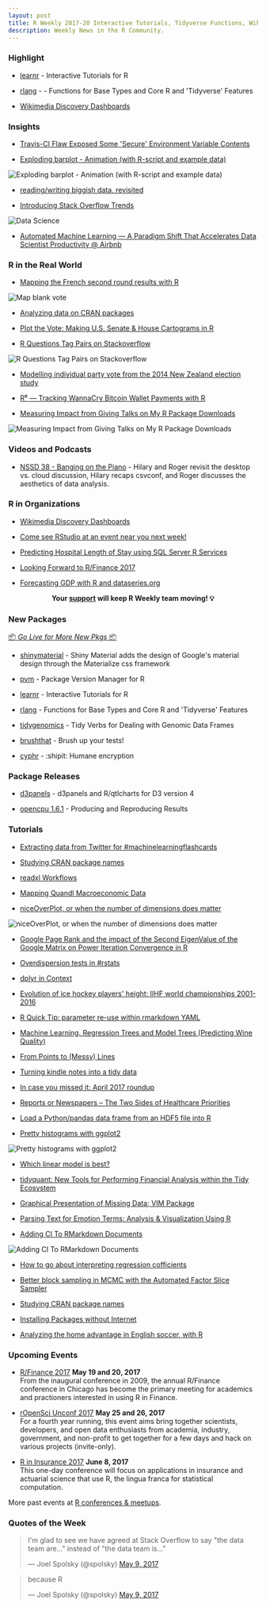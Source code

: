 ```yaml
---
layout: post
title: R Weekly 2017-20 Interactive Tutorials, Tidyverse Functions, Wikimedia Dashboards
description: Weekly News in the R Community.
---
```


###  Highlight

+ [learnr](https://rstudio.github.io/learnr/) - Interactive Tutorials for R

+ [rlang](https://github.com/tidyverse/rlang) -  -  Functions for Base Types and Core R and 'Tidyverse' Features

+ [Wikimedia Discovery Dashboards](https://discovery.wmflabs.org/)

###  Insights

+ [Travis-CI Flaw Exposed Some 'Secure' Environment Variable Contents](https://rud.is/b/2017/05/08/travis-ci-flaw-exposed-some-secure-environment-variable-contents/)

+ [Exploding barplot - Animation (with R-script and example data)](https://zenodo.org/record/574883)

![Exploding barplot - Animation (with R-script and example data)](https://zenodo.org/record/574883/files/_Exploding_Barplot.gif)

+ [reading/writing biggish data, revisited](http://kbroman.org/blog/2017/05/11/reading/writing-biggish-data-revisited/)

+ [Introducing Stack Overflow Trends](https://stackoverflow.blog/2017/05/09/introducing-stack-overflow-trends/)

![Data Science](https://zgab33vy595fw5zq-zippykid.netdna-ssl.com/wp-content/uploads/2017/05/data-science-1-1024x621.png)

+ [Automated Machine Learning — A Paradigm Shift That Accelerates Data Scientist Productivity @ Airbnb](https://medium.com/airbnb-engineering/automated-machine-learning-a-paradigm-shift-that-accelerates-data-scientist-productivity-airbnb-f1f8a10d61f8?source=rss----53c7c27702d5--data_science)


###  R in the Real World

+ [Mapping the French second round results with R](http://colinfay.me/mapping-the-french-second-round-results-with-r/)

![Map blank vote](https://i2.wp.com/colinfay.me/wp-content/uploads/2017/05/second-tour-blanc.png)

+ [Analyzing data on CRAN packages](http://blog.revolutionanalytics.com/2017/05/analyzing-data-on-cran-packages.html)

+ [Plot the Vote: Making U.S. Senate & House Cartograms in R](https://rud.is/b/2017/05/07/plot-the-vote-making-u-s-senate-house-cartograms-in-r/)

+ [R Questions Tag Pairs on Stackoverflow](http://omaymas.github.io/R_Q_Tags/)

![R Questions Tag Pairs on Stackoverflow](https://omaymas.github.io/images/2017-5-6-R_Q_Tags/top_ten_pairs.png)

+ [Modelling individual party vote from the 2014 New Zealand election study](http://ellisp.github.io/blog/2017/05/06/nz-first)

+ [R⁶ — Tracking WannaCry Bitcoin Wallet Payments with R](https://rud.is/b/2017/05/14/r%e2%81%b6-tracking-wannacry-bitcoin-wallet-payments-with-r/)

+ [Measuring Impact from Giving Talks on My R Package Downloads](http://jasdumas.github.io/2017-05-14-my-r-pkg-downloads-impact/)

![Measuring Impact from Giving Talks on My R Package Downloads](https://raw.githubusercontent.com/jasdumas/jasdumas.github.io/master/post_data/tb2-1.png)

###  Videos and Podcasts

+ [NSSD 38 - Banging on the Piano](https://soundcloud.com/nssd-podcast/episode-38-banging-on-the-piano) - Hilary and Roger revisit the desktop vs. cloud discussion, Hilary recaps csvconf, and Roger discusses the aesthetics of data analysis.

###  R in Organizations

+ [Wikimedia Discovery Dashboards](https://discovery.wmflabs.org/)

+ [Come see RStudio at an event near you next week!](https://blog.rstudio.org/2017/05/12/come-see-rstudio-at-an-event-near-you-next-week/)

+ [Predicting Hospital Length of Stay using SQL Server R Services](http://blog.revolutionanalytics.com/2017/05/hospital-length-of-stay.html)

+ [Looking Forward to R/Finance 2017](https://rviews.rstudio.com/2017/05/12/looking-forward-to-r/finance-2017/)

+ [Forecasting GDP with R and dataseries.org](http://www.christophsax.com/2017/05/02/forecasting-gdp/)


<p class="hide-support added-hostname support-rweekly" style="text-align: center;font-weight: bold;">Your <a class="non-visited externalLink" href="https://www.patreon.com/rweekly" onclick="pas(this)">support</a> will keep R Weekly team moving! 💡</p>

###  New Packages

<p class="added-hostname"><a href="https://rweekly.org/live" target="_blank" class="externalLink">📦 <i>Go Live for More New Pkgs</i> 📦</a></p>

+ [shinymaterial](https://ericrayanderson.github.io/shinymaterial/) - Shiny Material adds the design of Google's material design through the Materialize css framework 

+ [pvm](https://github.com/wush978/pvm) - Package Version Manager for R

+ [learnr](https://rstudio.github.io/learnr/) - Interactive Tutorials for R

+ [rlang](https://github.com/tidyverse/rlang) -  Functions for Base Types and Core R and 'Tidyverse' Features

+ [tidygenomics](https://github.com/Artjom-Metro/tidygenomics) - Tidy Verbs for Dealing with Genomic Data Frames

+ [brushthat](https://github.com/krlmlr/brushthat#brushthat) -  Brush up your tests!

+ [cyphr](https://github.com/richfitz/cyphr) - :shipit: Humane encryption

###  Package Releases

+ [d3panels](http://kbroman.org/blog/2017/05/11/updating-d3panels-and-r/qtlcharts-for-d3-version-4/) - d3panels and R/qtlcharts for D3 version 4

+ [opencpu 1.6.1](https://cran.r-project.org/web/packages/opencpu/index.html) - Producing and Reproducing Results

###  Tutorials

+ [Extracting data from Twitter for #machinelearningflashcards](https://jasdumas.github.io/2017-05-02-twitter-ml-flashcards/)

+ [Studying CRAN package names](https://msperlin.github.io/2017-05-09-Studying-Pkg-Names/)

+ [readxl Workflows](http://readxl.tidyverse.org/articles/articles/readxl-workflows.html)

+ [Mapping Quandl Macroeconomic Data](https://rviews.rstudio.com/2017/05/10/mapping-quandl-macroeconomic-data/)

+ [niceOverPlot, or when the number of dimensions does matter ](https://allthiswasfield.blogspot.com/2017/05/niceoverplot-or-when-number-of.html)

![niceOverPlot, or when the number of dimensions does matter](https://4.bp.blogspot.com/-nqf-Im_q2Bo/WREUNjaKzjI/AAAAAAAAAME/MZGkInEHjUEh6EXY-vJMgDwD9DWmNE6gACLcB/s640/niceOverlap_podarcis.png)

+ [Google Page Rank and the impact of the Second EigenValue of the Google Matrix on Power Iteration Convergence in R](https://sandipanweb.wordpress.com/2017/01/02/page-rank-and-power-iteration/)

+ [Overdispersion tests in #rstats](http://www.christopherlortie.info/overdispersion-tests-in-rstats/)

+ [dplyr in Context](http://www.win-vector.com/blog/2017/05/dplyr-in-context/)

+ [Evolution of ice hockey players' height: IIHF world championships 2001-2016](https://ikashnitsky.github.io/2017/ice-hockey-players-height/)

+ [R Quick Tip: parameter re-use within rmarkdown YAML](https://itsalocke.com/r-quick-tip-sequential-yaml-headers-rmarkdown-parameter-re-use/)

+ [Machine Learning. Regression Trees and Model Trees (Predicting Wine Quality)](http://datarvalue.blogspot.com/2017/05/machine-learning-regression-trees-and.html)

+ [From Points to (Messy) Lines](https://blog.ouseful.info/2017/05/08/from-points-to-messy-lines/)

+ [Turning kindle notes into a tidy data](http://rmhogervorst.nl/cleancode/blog/2017/05/08/making-kindle-highlights-tidy.html)

+ [In case you missed it: April 2017 roundup](http://blog.revolutionanalytics.com/2017/05/in-case-you-missed-it-april-2017-roundup.html)

+ [Reports or Newspapers – The Two Sides of Healthcare Priorities](http://r-blog.salvaggio.net/?p=611)

+ [Load a Python/pandas data frame from an HDF5 file into R](https://www.enchufa2.es/archives/load-a-pythonpandas-data-frame-from-an-hdf5-file-into-r.html)

+ [Pretty histograms with ggplot2](http://drsimonj.svbtle.com/pretty-histograms-with-ggplot2)

![Pretty histograms with ggplot2](https://svbtleusercontent.com/l2coulkxhcblvw_small.jpg)

+ [Which linear model is best?](https://realdataweb.wordpress.com/2017/05/10/which-linear-model-is-best/)

+ [tidyquant: New Tools for Performing Financial Analysis within the Tidy Ecosystem](http://www.business-science.io/technical-papers/2017/05/11/tidyquant-new-tools-financial-analysis.html)

+ [Graphical Presentation of Missing Data; VIM Package](https://datascienceplus.com/graphical-presentation-of-missing-data-vim-package/)

+ [Parsing Text for Emotion Terms: Analysis & Visualization Using R](https://datascienceplus.com/parsing-text-for-emotion-terms-analysis-visualization-using-r/)

+ [Adding CI To RMarkdown Documents](http://www.goring.org/resources/Adding_CI_To_RMarkdown.html)

![Adding CI To RMarkdown Documents](https://cdn.rawgit.com/rweekly/image/master/2017-03/virtuous_cycle.svg)

+ [How to go about interpreting regression cofficients](https://itsalocke.com/interpreting-regression-cofficients/)

+ [Better block sampling in MCMC with the Automated Factor Slice Sampler](https://r-nimble.org/better-block-sampling-in-mcmc-with-the-automated-factor-slice-sampler)

+ [Studying CRAN package names](https://msperlin.github.io/2017-05-09-Studying-Pkg-Names/)

+ [Installing Packages without Internet](http://www.mango-solutions.com/wp/2017/05/installing-packages-without-internet/)

+ [Analyzing the home advantage in English soccer, with R](http://blog.revolutionanalytics.com/2017/05/analyzing-the-home-advantage-in-english-soccer-with-r.html)


<!--<div class="post-more-begin"></div><div class="post-more-end"></div>-->


###  Upcoming Events

+ [R/Finance 2017](http://www.rinfinance.com/) **May 19 and 20, 2017**  <br />
From the inaugural conference in 2009, the annual R/Finance conference in Chicago has become the primary meeting for academics and practioners interested in using R in Finance.

+ [rOpenSci Unconf 2017](http://unconf17.ropensci.org/) **May 25 and 26, 2017** <br />
For a fourth year running, this event aims bring together scientists, developers, and open data enthusiasts from academia, industry, government, and non-profit to get together for a few days and hack on various projects (invite-only).

+ [R in Insurance 2017](https://rininsurance17.sciencesconf.org/) **June 8, 2017** <br />
This one-day conference will focus on applications in insurance and actuarial science that use R, the lingua franca for statistical computation.

<!--+ [CSAMA 2017](http://www.huber.embl.de/csama2017/) **June 11 - 16, 2017** <br />
Statistical Data Analysis for Genome-Scale Biology teaches statistical and computational analysis of multi-omics studies in biology and biomedicine. Practical hands-on exercises are based on the R / Bioconductor environment.

+ [angletR 2017](http://angletr2017.com/) **June 28 - 30, 2017** <br/>
angletR aims to provide a national forum to exchange and share ideas on the use of R in different subjects such as visualisation, applied statistics, biostatistics and bioinformatics, Bayesian statistics, data analysis, Big Data, modelling, machine learning, high performance computing, etc.-->

<!--+ [useR! 2017](http://user2017.brussels/) **July 4, 2017** <br />
The annual useR! conference is the main meeting of the international R user and developer community.-->

More past events at [R conferences & meetups](https://conf.rweekly.org).


###  Quotes of the Week

<blockquote class="twitter-tweet" data-lang="en"><p lang="en" dir="ltr">I&#39;m glad to see we have agreed at Stack Overflow to say &quot;the data team are...&quot; instead of &quot;the data team is...&quot;</p>&mdash; Joel Spolsky (@spolsky) <a href="https://twitter.com/spolsky/status/862029481711738880">May 9, 2017</a></blockquote>

<blockquote class="twitter-tweet" data-lang="en"><p lang="en" dir="ltr">because R</p>&mdash; Joel Spolsky (@spolsky) <a href="https://twitter.com/spolsky/status/862029899132960769">May 9, 2017</a></blockquote>

